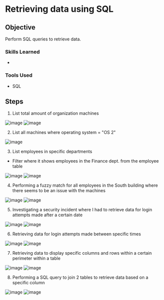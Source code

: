 
# Retrieving data using SQL

## Objective

Perform SQL queries to retrieve data.  

### Skills Learned

- 


### Tools Used

- SQL

## Steps

1. List total amount of organization machines

![image](https://github.com/user-attachments/assets/66b4ffbd-d900-4add-827b-7fd3ea3a5ee0)
![image](https://github.com/user-attachments/assets/d0beef2f-806d-438b-b25a-d95e8ecc87b7)

2. List all machines where operating system = "OS 2"

![image](https://github.com/user-attachments/assets/15837ebc-7d4d-41ec-bb47-d8f4e0c7ad1e)

3. List employees in specific departments 
 - Filter where it shows employees in the Finance dept. from the employee table

![image](https://github.com/user-attachments/assets/d587e12e-27e6-496e-98cd-c6e39770165c)
![image](https://github.com/user-attachments/assets/136222c3-608c-4e68-9aeb-55c01a10efe1)

4. Performing a fuzzy match for all employees in the South building where there seems to be an issue with the machines
 
![image](https://github.com/user-attachments/assets/bd15c51e-b988-4e72-bd9c-cdedb97336e6)
![image](https://github.com/user-attachments/assets/da98f79d-50ca-40a1-969e-e91b95aa7896)

5. Investigating a security incident where I had to retrieve data for login attempts made after a certain date
   
![image](https://github.com/user-attachments/assets/964c3c1c-0ff6-4670-a8e3-4cd2e562604b)
![image](https://github.com/user-attachments/assets/bafbc65b-2fc8-4cef-a15e-914e6a2c3497)

6. Retrieving data for login attempts made between specific times

![image](https://github.com/user-attachments/assets/e877412d-7792-4829-85c5-bad77aa5d876)
![image](https://github.com/user-attachments/assets/4daf755e-dc4b-4a00-ab19-ad7b52da0da4)

7. Retrieving data to display specific columns and rows within a certain perimeter within a table

![image](https://github.com/user-attachments/assets/dc934969-066c-442b-926d-14838ab53ff5)
![image](https://github.com/user-attachments/assets/b2044353-e80f-4b01-8647-df3484fb25f2)

8. Performing a SQL query to join 2 tables to retrieve data based on a specific column

![image](https://github.com/user-attachments/assets/d68129bd-3dfd-48fd-b766-4b6ad9dbc343)
![image](https://github.com/user-attachments/assets/20107455-ee09-4e9f-af54-adc8a0f3c7d9)
 
 
